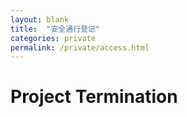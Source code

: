```yaml
---
layout: blank
title:  "安全通行登记"
categories: private
permalink: /private/access.html
---
```

#  Project Termination